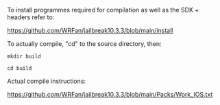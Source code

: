 To install programmes required for compilation as well as the SDK + headers refer to:

https://github.com/WRFan/jailbreak10.3.3/blob/main/install

To actually compile, "cd" to the source directory, then:

	mkdir build

	cd build

Actual compile instructions:

https://github.com/WRFan/jailbreak10.3.3/blob/main/Packs/Work_IOS.txt
